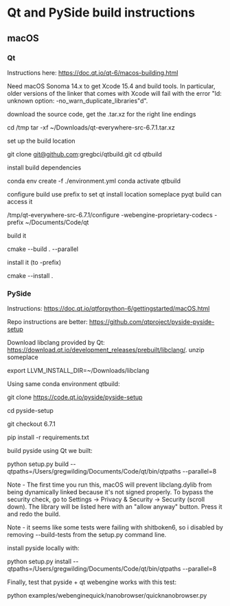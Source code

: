 # Qt and PySide build instructions

## macOS

### Qt
Instructions here: https://doc.qt.io/qt-6/macos-building.html

Need macOS Sonoma 14.x to get Xcode 15.4 and build tools.  In particular, older versions of the linker that comes with Xcode will fail with the error "ld: unknown option: -no_warn_duplicate_libraries"d".


download the source code, get the .tar.xz for the right line endings

cd /tmp
tar -xf ~/Downloads/qt-everywhere-src-6.7.1.tar.xz 

set up the build location

git clone git@github.com:gregbci/qtbuild.git
cd qtbuild

install build dependencies

conda env create -f ./environment.yml
conda activate qtbuild

configure build
use prefix to set qt install location someplace pyqt build can access it

/tmp/qt-everywhere-src-6.7.1/configure -webengine-proprietary-codecs -prefix ~/Documents/Code/qt

build it

cmake --build . --parallel

install it (to -prefix)

cmake --install .


### PySide

Instructions: https://doc.qt.io/qtforpython-6/gettingstarted/macOS.html

Repo instructions are better: https://github.com/qtproject/pyside-pyside-setup


Download libclang provided by Qt: https://download.qt.io/development_releases/prebuilt/libclang/.
unzip someplace 

export LLVM_INSTALL_DIR=~/Downloads/libclang

Using same conda environment qtbuild:

git clone https://code.qt.io/pyside/pyside-setup

cd pyside-setup

git checkout 6.7.1

pip install -r requirements.txt

build pyside using Qt we built:

python setup.py build --qtpaths=/Users/gregwilding/Documents/Code/qt/bin/qtpaths --parallel=8

Note - The first time you run this, macOS will prevent libclang.dylib from being dynamically linked because it's not signed properly.  To bypass the security check, go to Settings -> Privacy & Security -> Security (scroll down).  The library will be listed here with an "allow anyway" button.  Press it and redo the build.

Note - it seems like some tests were failing with shitboken6, so i disabled by removing --build-tests from the setup.py command line.

install pyside locally with:

python setup.py install --qtpaths=/Users/gregwilding/Documents/Code/qt/bin/qtpaths --parallel=8


Finally, test that pyside + qt webengine works with this test: 

python examples/webenginequick/nanobrowser/quicknanobrowser.py


